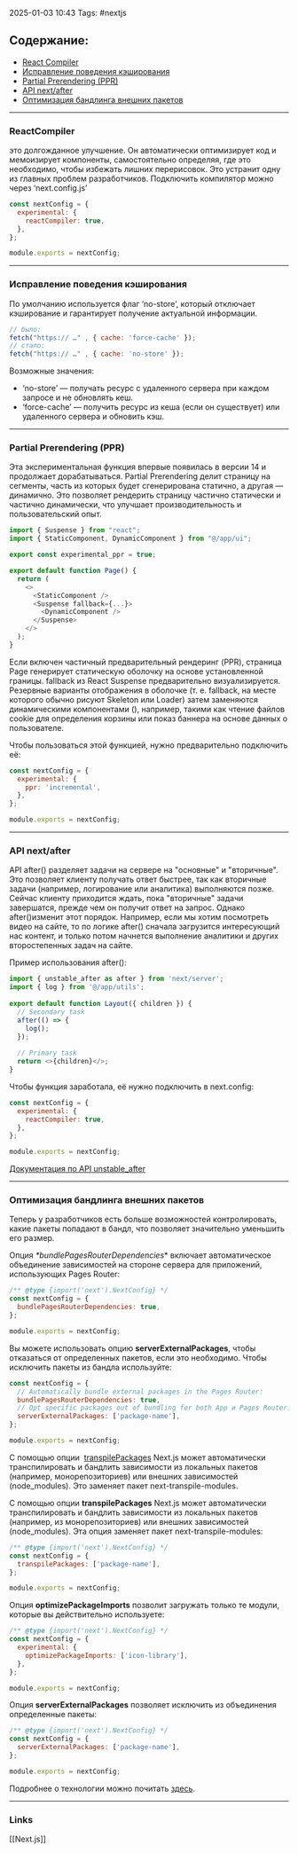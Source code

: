 2025-01-03 10:43
Tags: #nextjs 

## Содержание:
- [React Compiler](#React%20Compiler)
- [Исправление поведения кэширования](#Исправление%20поведения%20кэширования)
- [Partial Prerendering (PPR)](#Partial%20Prerendering%20(PPR))
- [API next/after](#API%20next/after)
- [Оптимизация бандлинга внешних пакетов](#Оптимизация%20бандлинга%20внешних%20пакетов)

---

### ReactCompiler

это долгожданное улучшение. Он автоматически оптимизирует код и мемоизирует компоненты, самостоятельно определяя, где это необходимо, чтобы избежать лишних перерисовок. Это устранит одну из главных проблем разработчиков. Подключить компилятор можно через ‘next.config.js’
```js
const nextConfig = {  
  experimental: {    
    reactCompiler: true,  
  },
}; 

module.exports = nextConfig;
```

---

### Исправление поведения кэширования

По умолчанию используется флаг ‘no-store’, который отключает кэширование и гарантирует получение актуальной информации.
```js
// было:
fetch("https:// …" , { cache: 'force-cache' });
// стало:
fetch("https:// …" , { cache: 'no-store' });
```
Возможные значения:
- ‘no-store’ — получать ресурс с удаленного сервера при каждом запросе и не обновлять кеш.
- ‘force-cache’ — получить ресурс из кеша (если он существует) или удаленного сервера и обновить кэш.

---

### Partial Prerendering (PPR)

Эта экспериментальная функция впервые появилась в версии 14 и продолжает дорабатываться. Partial Prerendering делит страницу на сегменты, часть из которых будет сгенерирована статично, а другая — динамично. Это позволяет рендерить страницу частично статически и частично динамически, что улучшает производительность и пользовательский опыт.
```js
import { Suspense } from "react";
import { StaticComponent, DynamicComponent } from "@/app/ui";

export const experimental_ppr = true;

export default function Page() {  
  return (    
    <>	     
      <StaticComponent />
      <Suspense fallback={...}>
        <DynamicComponent />	    
      </Suspense>     
    </>
  );
}
```
Если включен частичный предварительный рендеринг (PPR), страница Page генерирует статическую оболочку на основе установленной границы<Suspense />. fallback из React Suspense предварительно визуализируется.
Резервные варианты отображения в оболочке (т. е. fallback, на месте которого обычно рисуют Skeleton или Loader) затем заменяются динамическими компонентами (<DynamicComponent />), например, такими как чтение файлов cookie для определения корзины или показ баннера на основе данных о пользователе.

Чтобы пользоваться этой функцией, нужно предварительно подключить её:
```js
const nextConfig = {  
  experimental: {   
    ppr: 'incremental',  
  },
};

module.exports = nextConfig;
```

---

### API next/after

API after() разделяет задачи на сервере на "основные" и "вторичные". Это позволяет клиенту получать ответ быстрее, так как вторичные задачи (например, логирование или аналитика) выполняются позже. Сейчас клиенту приходится ждать, пока "вторичные" задачи завершатся, прежде чем он получит ответ на запрос. Однако after()изменит этот порядок. Например, если мы хотим посмотреть видео на сайте, то по логике after() сначала загрузится интересующий нас контент, и только потом начнется выполнение аналитики и других второстепенных задач на сайте.

Пример использования after():
```js
import { unstable_after as after } from 'next/server';
import { log } from '@/app/utils';
 
export default function Layout({ children }) {
  // Secondary task
  after(() => {
    log();
  });
 
  // Primary task
  return <>{children}</>;
}
```
Чтобы функция заработала, её нужно подключить в next.config:
```js
const nextConfig = {
  experimental: {
    reactCompiler: true,
  },
};

module.exports = nextConfig;
```

[Документация по API unstable_after](https://nextjs.org/docs/app/api-reference/functions/unstable_after)

---

### Оптимизация бандлинга внешних пакетов

Теперь у разработчиков есть больше возможностей контролировать, какие пакеты попадают в бандл, что позволяет значительно уменьшить его размер.

Опция *\*bundlePagesRouterDependencies** включает автоматическое объединение зависимостей на стороне сервера для приложений, использующих Pages Router:
```js
/** @type {import('next').NextConfig} */
const nextConfig = {  
  bundlePagesRouterDependencies: true,
};

module.exports = nextConfig;
```

Вы можете использовать опцию **serverExternalPackages**, чтобы отказаться от определенных пакетов, если это необходимо. Чтобы исключить пакеты из бандла используйте:
```js
const nextConfig = {
  // Automatically bundle external packages in the Pages Router:
  bundlePagesRouterDependencies: true,
  // Opt specific packages out of bundling for both App и Pages Router:
  serverExternalPackages: ['package-name'],
};

module.exports = nextConfig;
```

С помощью опции  [transpilePackages](https://nextjs.org/docs/pages/api-reference/next-config-js/transpilePackages) Next.js может автоматически транспилировать и бандлить зависимости из локальных пакетов (например, монорепозиториев) или внешних зависимостей (node_modules). Это заменяет пакет next-transpile-modules.

С помощью опции **transpilePackages** Next.js может автоматически транспилировать и бандлить зависимости из локальных пакетов (например, из монорепозиториев) или внешних зависимостей (node_modules). Эта опция заменяет пакет next-transpile-modules:

```js
/** @type {import('next').NextConfig} */
const nextConfig = {
  transpilePackages: ['package-name'],
};

module.exports = nextConfig;
```

Опция **optimizePackageImports** позволит загружать только те модули, которые вы действительно используете:

```js
/** @type {import('next').NextConfig} */
const nextConfig = {  
  experimental: {    
    optimizePackageImports: ['icon-library'],  
  },
};

module.exports = nextConfig;
```

Опция **serverExternalPackages** позволяет исключить из объединения определенные пакеты:

```js
/** @type {import('next').NextConfig} */
const nextConfig = {  
  serverExternalPackages: ['package-name'],
};

module.exports = nextConfig;
```

Подробнее о технологии можно почитать [здесь](https://nextjs.org/docs/app/building-your-application/optimizing/package-bundling).

---
### Links
[[Next.js]]
